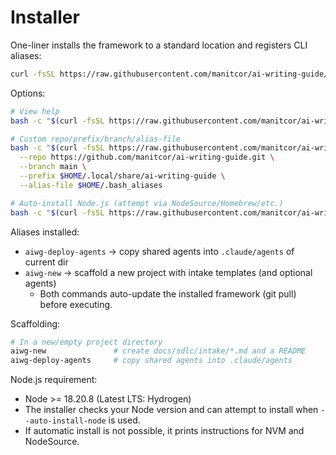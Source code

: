 # Installer

One-liner installs the framework to a standard location and registers CLI aliases:

```bash
curl -fsSL https://raw.githubusercontent.com/manitcor/ai-writing-guide/main/tools/install/install.sh | bash
```

Options:
```bash
# View help
bash -c "$(curl -fsSL https://raw.githubusercontent.com/manitcor/ai-writing-guide/main/tools/install/install.sh)" -- --help

# Custom repo/prefix/branch/alias-file
bash -c "$(curl -fsSL https://raw.githubusercontent.com/manitcor/ai-writing-guide/main/tools/install/install.sh)" -- \
  --repo https://github.com/manitcor/ai-writing-guide.git \
  --branch main \
  --prefix $HOME/.local/share/ai-writing-guide \
  --alias-file $HOME/.bash_aliases

# Auto-install Node.js (attempt via NodeSource/Homebrew/etc.)
bash -c "$(curl -fsSL https://raw.githubusercontent.com/manitcor/ai-writing-guide/main/tools/install/install.sh)" -- --auto-install-node
```

Aliases installed:
- `aiwg-deploy-agents` → copy shared agents into `.claude/agents` of current dir
- `aiwg-new` → scaffold a new project with intake templates (and optional agents)
  - Both commands auto-update the installed framework (git pull) before executing.

Scaffolding:
```bash
# In a new/empty project directory
aiwg-new               # create docs/sdlc/intake/*.md and a README
aiwg-deploy-agents     # copy shared agents into .claude/agents
```

Node.js requirement:
- Node >= 18.20.8 (Latest LTS: Hydrogen)
- The installer checks your Node version and can attempt to install when `--auto-install-node` is used.
- If automatic install is not possible, it prints instructions for NVM and NodeSource.

